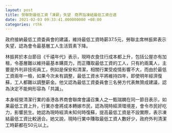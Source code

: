 ```yaml
---
layout: post
title: 勞聯對最低工資「凍薪」失望　商界指凍結最低工資合適
date: 2021-02-03 09:33:41.000000000 +08:00
categories: rthk
---
```


政府接納最低工資委員會的建議，維持最低工資時薪37.5元，勞聯主席林振昇表示失望，認為會令最基層工人生活質素下降。

林振昇於本台節目《千禧年代》表示，現時衣食住行成本都上升，包括公屋亦有加租，令基層難以維持最基本購買力，而正賺取最低工資的工人，只有約兩萬人，主要是外判非技術員工，例如是保安和清潔，相關行業受疫情影響不大，而由於最低工資兩年一檢，如果今次未有調整，最低工資水平將維持四年，即使明年經濟復蘇，工人都難以調整薪金。他又認為最低工資委員會三名勞方代表無贊成建議，認為決定不能夠形容為「共識」。 

本身經營清潔行業的香港各界商會聯席會議召集人之一甄瑞嫻在同一節目表示，如果最低工資上升，行業亦會將成本轉嫁巿民，認為現時經濟環境差，會令巿民好吃力，影響民生。她認為現時經濟未知何時復蘇，提高最低工資是不設實際，表示凍結最低工資比較適合。她又說，現時行業中賺取最低工資人數好少，政府外判清潔工時薪都在50元以上。
